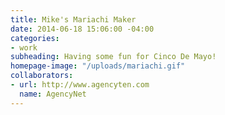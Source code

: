 ```yaml
---
title: Mike's Mariachi Maker
date: 2014-06-18 15:06:00 -04:00
categories:
- work
subheading: Having some fun for Cinco De Mayo!
homepage-image: "/uploads/mariachi.gif"
collaborators:
- url: http://www.agencyten.com
  name: AgencyNet
---
```


